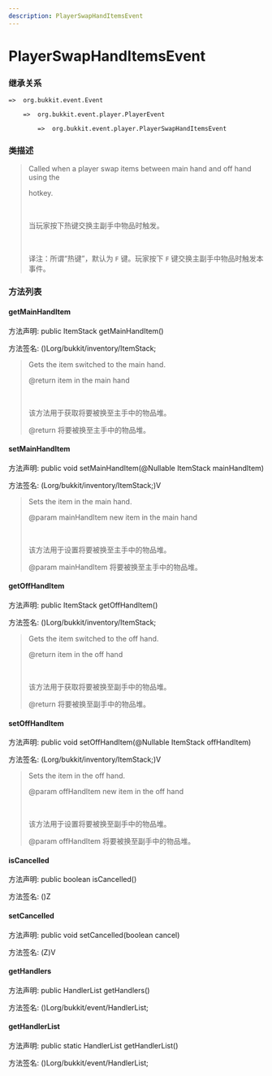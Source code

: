 ```yaml
---
description: PlayerSwapHandItemsEvent
---
```


# PlayerSwapHandItemsEvent

### 继承关系

    =>  org.bukkit.event.Event

        =>  org.bukkit.event.player.PlayerEvent

            =>  org.bukkit.event.player.PlayerSwapHandItemsEvent

### 类描述

> Called when a player swap items between main hand and off hand using the
> 
> hotkey.
> 
> <br>
> 
> 当玩家按下热键交换主副手中物品时触发。
> 
> <br>
> 
> 译注：所谓“热键”，默认为 `F` 键。玩家按下 `F` 键交换主副手中物品时触发本事件。

### 方法列表

#### getMainHandItem

方法声明: public ItemStack getMainHandItem()

方法签名: ()Lorg/bukkit/inventory/ItemStack;

> Gets the item switched to the main hand.
> 
> @return item in the main hand
> 
> <br>
> 
> 该方法用于获取将要被换至主手中的物品堆。
> 
> @return 将要被换至主手中的物品堆。

#### setMainHandItem

方法声明: public void setMainHandItem(@Nullable ItemStack mainHandItem)

方法签名: (Lorg/bukkit/inventory/ItemStack;)V

> Sets the item in the main hand.
> 
> @param mainHandItem new item in the main hand
> 
> <br>
> 
> 该方法用于设置将要被换至主手中的物品堆。
> 
> @param mainHandItem 将要被换至主手中的物品堆。

#### getOffHandItem

方法声明: public ItemStack getOffHandItem()

方法签名: ()Lorg/bukkit/inventory/ItemStack;

> Gets the item switched to the off hand.
> 
> @return item in the off hand
> 
> <br>
> 
> 该方法用于获取将要被换至副手中的物品堆。
> 
> @return 将要被换至副手中的物品堆。

#### setOffHandItem

方法声明: public void setOffHandItem(@Nullable ItemStack offHandItem)

方法签名: (Lorg/bukkit/inventory/ItemStack;)V

> Sets the item in the off hand.
> 
> @param offHandItem new item in the off hand
> 
> <br>
> 
> 该方法用于设置将要被换至副手中的物品堆。
> 
> @param offHandItem 将要被换至副手中的物品堆。

#### isCancelled

方法声明: public boolean isCancelled()

方法签名: ()Z

#### setCancelled

方法声明: public void setCancelled(boolean cancel)

方法签名: (Z)V

#### getHandlers

方法声明: public HandlerList getHandlers()

方法签名: ()Lorg/bukkit/event/HandlerList;

#### getHandlerList

方法声明: public static HandlerList getHandlerList()

方法签名: ()Lorg/bukkit/event/HandlerList;